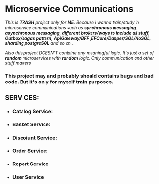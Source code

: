 # Microservice Communications

*This is **TRASH** project only for **ME**. Because i wanna train/study in microservice communications such as 
**synchronous messaging**, **asynchronous messaging**, **different brokers/ways to include all stuff**, **Outbox/sagas pattern**, **ApiGateway/BFF** ,**EFCore/Dapper/SQL/NoSQL**, **sharding postgreSQL** and so on..*

*Also this project DOESN'T containe any meaningful logic. It's just a set of **random** microservices with **random** logic. Only communication and other stuff matters*

### This project may and probably should contains bugs and bad code. But it's only for myself train purposes.

## SERVICES:

- ### Catalog Service:
- ### Basket Service:
- ### Discoiunt Service:
- ### Order Service:
- ### Report Service
- ### User Service